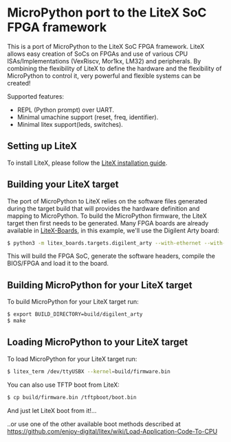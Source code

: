 MicroPython port to the LiteX SoC FPGA framework
================================================

This is a port of MicroPython to the LiteX SoC FPGA framework. LiteX allows easy creation of SoCs
on FPGAs and use of various CPU ISAs/Implementations (VexRiscv, Mor1kx, LM32) and peripherals. By
combining the flexibility of LiteX to define the hardware and the flexibility of MicroPython to
control it, very powerful and flexible systems can be created!

Supported features:
- REPL (Python prompt) over UART.
- Minimal umachine support (reset, freq, identifier).
- Minimal litex support(leds, switches).

Setting up LiteX
-------------------

To install LiteX, please follow the [LiteX installation guide](https://github.com/enjoy-digital/litex/wiki/Installation).

Building your LiteX target
-------------------------------
The port of MicroPython to LiteX relies on the software files generated during the target build
that will provides the hardware definition and mapping to MicroPython. To build the MicroPython
firmware, the LiteX target then first needs to be generated. Many FPGA boards are already available
in [LiteX-Boards](https://github.com/litex-hub/litex-boards), in this example, we'll use the Digilent
Arty board:

```bash
$ python3 -m litex_boards.targets.digilent_arty --with-ethernet --with-pmod-gpio --build --load
```
This will build the FPGA SoC, generate the software headers, compile the BIOS/FPGA and load it to the board.

Building MicroPython for your LiteX target
----------------------------------------------------
To build MicroPython for your LiteX target run:
```bash
$ export BUILD_DIRECTORY=build/digilent_arty
$ make
```

Loading MicroPython to your LiteX target
---------------------------------------------------
To load MicroPython for your LiteX target run:
```bash
$ litex_term /dev/ttyUSBX --kernel=build/firmware.bin
```
You can also use TFTP boot from LiteX:
```bash
$ cp build/firmware.bin /tftpboot/boot.bin
```
And just let LiteX boot from it!...

..or use one of the other available boot methods described at https://github.com/enjoy-digital/litex/wiki/Load-Application-Code-To-CPU